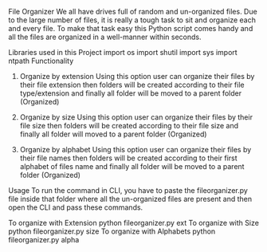 File Organizer
We all have drives full of random and un-organized files. Due to the large number of files, it is really a tough task to sit and organize each and every file. To make that task easy this Python script comes handy and all the files are organized in a well-manner within seconds.

Libraries used in this Project
import os
import shutil
import sys
import ntpath
Functionality
1. Organize by extension
Using this option user can organize their files by their file extension then folders will be created according to their file type/extension and finally all folder will be moved to a parent folder (Organized)

2. Organize by size
Using this option user can organize their files by their file size then folders will be created according to their file size and finally all folder will moved to a parent folder (Organized)

3. Organize by alphabet
Using this option user can organize their files by their file names then folders will be created according to their first alphabet of files name and finally all folder will be moved to a parent folder (Organized)

Usage
To run the command in CLI, you have to paste the fileorganizer.py file inside that folder where all the un-organized files are present and then open the CLI and pass these commands.

To organize with Extension
python fileorganizer.py ext
To organize with Size
python fileorganizer.py size
To organize with Alphabets
python fileorganizer.py alpha